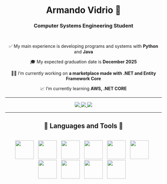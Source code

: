 <!-- space for the visitors icon-->
<div align="center">
<h1>Armando Vidrio 👀</h1>

<h3>Computer Systems Engineering Student</h3>
</div>
<br/>

<div align="center">
    <p>✅ My main experience is developing programs and systems with <strong>Python</strong> and <strong>Java</strong></p>
    <p>🎓 My expected graduation date is <strong>December 2025</strong></p>
    <p>👨‍💻 I’m currently working on <strong>a marketplace made with .NET and Entity Framework Core</strong></p>
    <p>📈 I’m currently learning <strong>AWS, .NET CORE</strong></p>

</div>

<hr/>

<div align="center">
    <a href="https://www.linkedin.com/in/armando-vidrio-9b008725b/"> 
    <img src="https://img.shields.io/badge/LinkedIn-0077B5?style=for-the-badge&logo=linkedin&logoColor=white" target="_blank" />
    </a>
    <a href="https://www.youtube.com/watch?v=er0EjyCEZRA"> 
    <img src="https://img.shields.io/badge/Portfolio-FF5722?style=for-the-badge&logo=todoist&logoColor=white" target="_blank" /> <!-- sqlite, safari, google-chrome are other good icon options -->
    </a>
    <a href="mailto:avidrio39@gmail.com"> 
    <img src="https://img.shields.io/badge/Gmail-333333?style=for-the-badge&logo=gmail&logoColor=red" />
    </a>

</div>

<hr/>

<h2 align="center">🔨 Languages and Tools 🔨</h2>
<br/>
<div align="center">
    <img width="60px" style="padding-right:10px" src="https://cdn.jsdelivr.net/gh/devicons/devicon@latest/icons/python/python-original.svg" />
    <img width="60px" style="padding-right:10px" src="https://cdn.jsdelivr.net/gh/devicons/devicon@latest/icons/java/java-original.svg" />
    <img width="60px" style="padding-right:10px" src="https://cdn.jsdelivr.net/gh/devicons/devicon@latest/icons/csharp/csharp-original.svg" />
    <img width="60px" style="padding-right:10px" src="https://cdn.jsdelivr.net/gh/devicons/devicon@latest/icons/dotnetcore/dotnetcore-original.svg" />
    <img width="60px" style="padding-right:10px" src="https://cdn.jsdelivr.net/gh/devicons/devicon@latest/icons/html5/html5-original.svg" />
    <img width="60px" style="padding-right:10px" src="https://cdn.jsdelivr.net/gh/devicons/devicon@latest/icons/css3/css3-original.svg" />
    <img width="60px" style="padding-right:10px" src="https://cdn.jsdelivr.net/gh/devicons/devicon@latest/icons/javascript/javascript-original.svg" />
    <img width="60px" style="padding-right:10px" src="https://cdn.jsdelivr.net/gh/devicons/devicon@latest/icons/docker/docker-original.svg" />
    <img width="60px" style="padding-right:10px" src="https://cdn.jsdelivr.net/gh/devicons/devicon@latest/icons/linux/linux-original.svg" />
    <img width="60px" style="padding-right:10px" src="https://cdn.jsdelivr.net/gh/devicons/devicon@latest/icons/git/git-original.svg" />  
</div>
